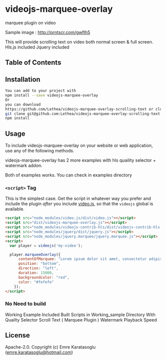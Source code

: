 # videojs-marquee-overlay

marquee plugin on video 

Sample image : http://prntscr.com/gwflh5

This will provide scrolling text on video both normal screen & full screen.
Hls.js included
Jquery included

## Table of Contents

<!-- START doctoc -->
<!-- END doctoc -->
## Installation

```sh
You can add to your project with
npm install --save videojs-marquee-overlay
Or
you can download
https://github.com/Lethea/videojs-marquee-overlay-scrolling-text or clone
git clone git@github.com:Lethea/videojs-marquee-overlay-scrolling-text.git then
npm install
```

## Usage

To include videojs-marquee-overlay on your website or web application, use any of the following methods.

videojs-marquee-overlay has 2 more examples with hls quaility selector + watermark addon.

Both of examples works. You can check in examples directory

### `<script>` Tag

This is the simplest case. Get the script in whatever way you prefer and include the plugin _after_ you include [video.js][videojs], so that the `videojs` global is available.

```html
<script src="node_modules/video.js/dist/video.js"></script>
<script src="dist/videojs-marquee-overlay.js"></script>
<script src="node_modules/videojs-contrib-hls/dist/videojs-contrib-hls.js"></script>
<script src="node_modules/jquery/dist/jquery.js"></script>
<script src="node_modules/jquery.marquee/jquery.marquee.js"></script>
<script>
  var player = videojs('my-video');

  player.marqueeOverlay({
      contentOfMarquee: "Lorem ipsum dolor sit amet, consectetur adipisicing elit, sed do eiusmod tempor incididunt ut labore et dolore magna aliqua.",
      position: "bottom",
      direction: "left",
      duration: 15000,
      backgroundcolor: "red",
      color: "#fefefe"
    });
</script>
```
### No Need to build
Working Example Included Built Scripts in Working_sample Directory
With
Quailty Selector
Scroll Text ( Marquee Plugin )
Watermark
Playback Speed

## License

Apache-2.0. Copyright (c) Emre Karatasoglu (emre.karatasoglu@hotmail.com)


[videojs]: http://videojs.com/
